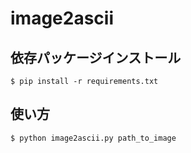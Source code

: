 # image2ascii


## 依存パッケージインストール

```
$ pip install -r requirements.txt
```

## 使い方

```
$ python image2ascii.py path_to_image  
```
